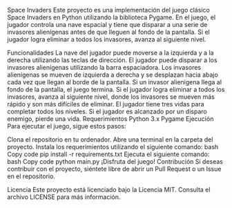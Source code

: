 Space Invaders
Este proyecto es una implementación del juego clásico Space Invaders en Python utilizando la biblioteca Pygame. En el juego, el jugador controla una nave espacial y tiene que disparar a una serie de invasores alienígenas antes de que lleguen al fondo de la pantalla. Si el jugador logra eliminar a todos los invasores, avanza al siguiente nivel.

Funcionalidades
La nave del jugador puede moverse a la izquierda y a la derecha utilizando las teclas de dirección.
El jugador puede disparar a los invasores alienígenas utilizando la barra espaciadora.
Los invasores alienígenas se mueven de izquierda a derecha y se desplazan hacia abajo cada vez que llegan al borde de la pantalla.
Si un invasor alienígena llega al fondo de la pantalla, el juego termina.
Si el jugador logra eliminar a todos los invasores, avanza al siguiente nivel, donde los invasores se mueven más rápido y son más difíciles de eliminar.
El jugador tiene tres vidas para completar todos los niveles. Si el jugador es alcanzado por un disparo enemigo, pierde una vida.
Requerimientos
Python 3.x
Pygame
Ejecución
Para ejecutar el juego, sigue estos pasos:

Clona el repositorio en tu ordenador.
Abre una terminal en la carpeta del proyecto.
Instala los requerimientos utilizando el siguiente comando:
bash
Copy code
pip install -r requirements.txt
Ejecuta el siguiente comando:
bash
Copy code
python main.py
¡Disfruta del juego!
Contribución
Si deseas contribuir con el proyecto, siéntete libre de abrir un Pull Request o un Issue en el repositorio.

Licencia
Este proyecto está licenciado bajo la Licencia MIT. Consulta el archivo LICENSE para más información.